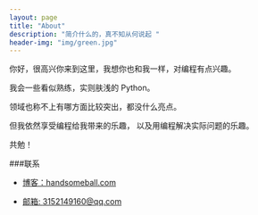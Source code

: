 ```yaml
---
layout: page
title: "About"
description: "简介什么的，真不知从何说起 "
header-img: "img/green.jpg"
---
```


你好，很高兴你来到这里，我想你也和我一样，对编程有点兴趣。

我会一些看似熟练，实则肤浅的 Python。

领域也称不上有哪方面比较突出，都没什么亮点。

但我依然享受编程给我带来的乐趣，
以及用编程解决实际问题的乐趣。

共勉！


###联系

- [博客：handsomeball.com](http://handsomeball.com)

- [邮箱: 3152149160@qq.com](mailto:3152149160@qq.com)

